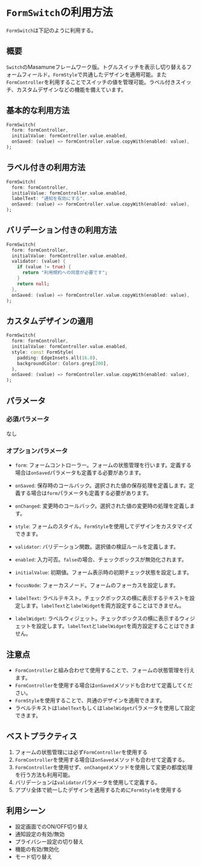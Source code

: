 # `FormSwitch`の利用方法

`FormSwitch`は下記のように利用する。

## 概要

`Switch`のMasamuneフレームワーク版。トグルスイッチを表示し切り替えるフォームフィールド。`FormStyle`で共通したデザインを適用可能。また`FormController`を利用することでスイッチの値を管理可能。ラベル付きスイッチ、カスタムデザインなどの機能を備えています。

## 基本的な利用方法

```dart
FormSwitch(
  form: formController,
  initialValue: formController.value.enabled,
  onSaved: (value) => formController.value.copyWith(enabled: value),
);
```

## ラベル付きの利用方法

```dart
FormSwitch(
  form: formController,
  initialValue: formController.value.enabled,
  labelText: "通知を有効にする",
  onSaved: (value) => formController.value.copyWith(enabled: value),
);
```

## バリデーション付きの利用方法

```dart
FormSwitch(
  form: formController,
  initialValue: formController.value.enabled,
  validator: (value) {
    if (value != true) {
      return "利用規約への同意が必要です";
    }
    return null;
  },
  onSaved: (value) => formController.value.copyWith(enabled: value),
);
```

## カスタムデザインの適用

```dart
FormSwitch(
  form: formController,
  initialValue: formController.value.enabled,
  style: const FormStyle(
    padding: EdgeInsets.all(16.0),
    backgroundColor: Colors.grey[200],
  ),
  onSaved: (value) => formController.value.copyWith(enabled: value),
);
```

## パラメータ

### 必須パラメータ
なし

### オプションパラメータ
- `form`: フォームコントローラー。フォームの状態管理を行います。定義する場合は`onSaved`パラメータも定義する必要があります。
- `onSaved`: 保存時のコールバック。選択された値の保存処理を定義します。定義する場合は`form`パラメータも定義する必要があります。
- `onChanged`: 変更時のコールバック。選択された値の変更時の処理を定義します。
- `style`: フォームのスタイル。`FormStyle`を使用してデザインをカスタマイズできます。
- `validator`: バリデーション関数。選択値の検証ルールを定義します。
- `enabled`: 入力可否。`false`の場合、チェックボックスが無効化されます。
- `initialValue`: 初期値。フォーム表示時の初期チェック状態を設定します。
- `focusNode`: フォーカスノード。フォームのフォーカスを設定します。

- `labelText`: ラベルテキスト。チェックボックスの横に表示するテキストを設定します。`labelText`と`labelWidget`を両方設定することはできません。
- `labelWidget`: ラベルウィジェット。チェックボックスの横に表示するウィジェットを設定します。`labelText`と`labelWidget`を両方設定することはできません。

## 注意点

- `FormController`と組み合わせて使用することで、フォームの状態管理を行えます。
- `FormController`を使用する場合は`onSaved`メソッドも合わせて定義してください。
- `FormStyle`を使用することで、共通のデザインを適用できます。
- ラベルテキストは`labelText`もしくは`labelWidget`パラメータを使用して設定できます。

## ベストプラクティス

1. フォームの状態管理には必ず`FormController`を使用する
2. `FormController`を使用する場合は`onSaved`メソッドも合わせて定義する。
3. `FormController`を使用せず、`onChanged`メソッドを使用して変更の都度処理を行う方法も利用可能。
4. バリデーションは`validator`パラメータを使用して定義する。
5. アプリ全体で統一したデザインを適用するために`FormStyle`を使用する

## 利用シーン

- 設定画面でのON/OFF切り替え
- 通知設定の有効/無効
- プライバシー設定の切り替え
- 機能の有効/無効化
- モード切り替え
